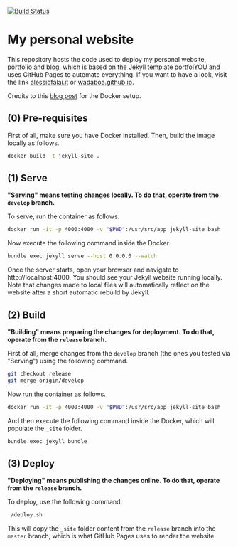 [![Build Status](https://travis-ci.com/Wadaboa/wadaboa.github.io.svg?branch=release)](https://travis-ci.com/Wadaboa/wadaboa.github.io)

# My personal website

This repository hosts the code used to deploy my personal website, portfolio and blog, which is based on the Jekyll template [portfolYOU](https://github.com/YoussefRaafatNasry/portfolYOU) and uses GitHub Pages to automate everything. If you want to have a look, visit the link [alessiofalai.it](https://alessiofalai.it) or [wadaboa.github.io](https://wadaboa.github.io).

Credits to this [blog post](https://jogendra.dev/dockerize-your-jekyll-site-for-local-development) for the Docker setup.

## (0) Pre-requisites

First of all, make sure you have Docker installed. Then, build the image locally as follows.

```bash
docker build -t jekyll-site .
```

## (1) Serve

**"Serving" means testing changes locally. To do that, operate from the `develop` branch.**

To serve, run the container as follows.

```bash
docker run -it -p 4000:4000 -v "$PWD":/usr/src/app jekyll-site bash
```

Now execute the following command inside the Docker.

```bash
bundle exec jekyll serve --host 0.0.0.0 --watch
```

Once the server starts, open your browser and navigate to http://localhost:4000. You should see your Jekyll website running locally. Note that changes made to local files will automatically reflect on the website after a short automatic rebuild by Jekyll.

## (2) Build

**"Building" means preparing the changes for deployment. To do that, operate from the `release` branch.**

First of all, merge changes from the `develop` branch (the ones you tested via "Serving") using the following command.

```bash
git checkout release
git merge origin/develop
```

Now run the container as follows.

```bash
docker run -it -p 4000:4000 -v "$PWD":/usr/src/app jekyll-site bash
```

And then execute the following command inside the Docker, which will populate the `_site` folder.

```bash
bundle exec jekyll bundle
``` 

## (3) Deploy

**"Deploying" means publishing the changes online. To do that, operate from the `release` branch.**

To deploy, use the following command.

```bash
./deploy.sh
```

This will copy the `_site` folder content from the `release` branch into the `master` branch, which is what GitHub Pages uses to render the website.